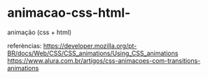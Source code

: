 # animacao-css-html-
animação (css + html)

referèncias:
 https://developer.mozilla.org/pt-BR/docs/Web/CSS/CSS_animations/Using_CSS_animations 
https://www.alura.com.br/artigos/css-animacoes-com-transitions-animations 
